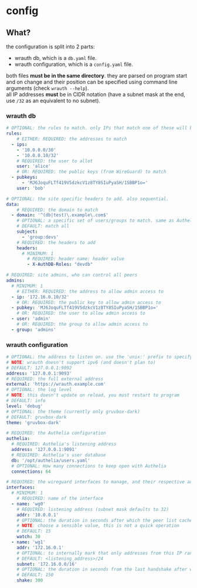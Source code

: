 # config

## What?

the configuration is split into 2 parts:
- wrauth db, which is a `db.yaml` file.
- wrauth configuration, which is a `config.yaml` file.

both files **must be in the same directory**. they are parsed on program start and on change and their position can be specified using command line arguments (check `wrauth --help`).  
all IP addresses **must** be in CIDR notation (have a subnet mask at the end, use `/32` as an equivalent to no subnet).

### wrauth db

```yaml
# OPTIONAL: the rules to match. only IPs that match one of these will be authorized. applied sequentially.
rules:
    # EITHER: REQUIRED: the addresses to match
  - ips:
    - '10.0.0.0/30'
    - '10.0.0.10/32'
    # REQUIRED: the user to allot
    user: 'alice'
    # OR: REQUIRED: the public keys (from WireGuard) to match
  - pubkeys: 
      - 'MJ6JoquFLTf419V5dzkcV1z8TY8SIuPyaSH/1SBBP1o='
    user: 'bob'

# OPTIONAL: the site specific headers to add. also sequential.
data:
    # REQUIRED: the domain to match
  - domain: '^(db|test)\.example\.com$'
    # OPTIONAL: a specific set of users/groups to match. same as Authelia subject
    # DEFAULT: match all
    subject:
      - 'group:devs'
    # REQUIRED: the headers to add
    headers:
      # MINIMUM: 1
        # REQUIRED: header name: header value
        - X-AuthDB-Roles: "devdb"

# REQUIRED: site admins, who can control all peers
admins:
  # MINIMUM: 1
    # EITHER: REQUIRED: the address to allow admin access to
  - ip: '172.16.0.10/32'
    # OR: REQUIRED: the public key to allow admin access to
  - pubkey: 'MJ6JoquFLTf419V5dzkcV1z8TY8SIuPyaSH/1SBBP1o='
    # OR: REQUIRED: the user to allow admin access to
  - user: 'admin'
    # OR: REQUIRED: the group to allow admin access to
  - group: 'admins'
```

### wrauth configuration

```yaml
# OPTIONAL: the address to listen on. use the 'unix:' prefix to specify a unix domain path
# NOTE: wrauth doesn't support ipv6 (and doesn't plan to)
# DEFAULT: 127.0.0.1:9092
address: '127.0.0.1:9093'
# REQUIRED: the full external address
external: 'https://wrauth.example.com'
# OPTIONAL: the log level 
# NOTE: this doesn't update on reload, you must restart to program
# DEFAULT: info
level: 'debug'
# OPTIONAL: the theme (currently only gruvbox-dark)
# DEFAULT: gruvbox-dark
theme: 'gruvbox-dark'

# REQUIRED: the Authelia configuration
authelia:
  # REQUIRED: Authelia's listening address
  address: '127.0.0.1:9091'
  # REQUIRED: Authelia's user database
  db: '/opt/authelia/users.yaml'
  # OPTIONAL: How many connections to keep open with Authelia
  connections: 64

# REQUIRED: the wireguard interfaces to manage, and their respective addresses
interfaces:
  # MINIMUM: 1
    # REQUIRED: name of the interface
  - name: 'wg0'
    # REQUIRED: listening address (subnet mask defaults to 32)
    addr: '10.0.0.1'
    # OPTIONAL: the duration in seconds after which the peer list cache is updated (happens on a request that misses cache as well)
    # NOTE: choose a sensible value, this is not a quick operation
    # DEFAULT: 15
    watch: 30
  - name: 'wg1'
    addr: '172.16.0.1'
    # OPTIONAL: to internally mark that only addresses from this IP range will be allowed
    # DEFAULT: <listening_address>/24
    subnet: '172.16.0.0/16'
    # OPTIONAL: the duration in seconds from the last handshake after which the connection is considered "closed"
    # DEFAULT: 150
    shake: 300
```